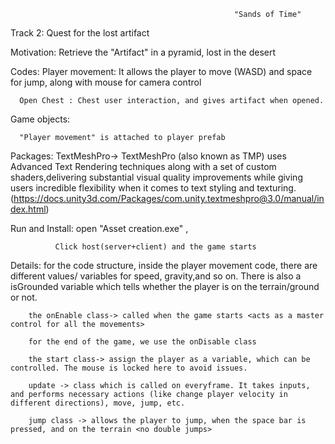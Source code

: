                                                      "Sands of Time"
Track 2: Quest for the lost artifact 

Motivation: Retrieve the "Artifact" in a pyramid, lost in the desert

Codes:
      Player movement: It allows the player to move (WASD) and space for jump, along with mouse for camera control
      
      Open Chest : Chest user interaction, and gives artifact when opened.
      
Game objects:

      "Player movement" is attached to player prefab

      
Packages:
        TextMeshPro-> TextMeshPro (also known as TMP) uses Advanced Text Rendering techniques along with a set of custom shaders,delivering substantial visual quality improvements while giving users incredible flexibility when it comes to text styling and texturing.
                (https://docs.unity3d.com/Packages/com.unity.textmeshpro@3.0/manual/index.html)

Run and Install:
             open "Asset creation.exe" ,
              
              Click host(server+client) and the game starts


Details:
        for the code structure, inside the player movement code, there are different values/ variables for speed, gravity,and so on. There is also a isGrounded variable which tells whether the player is on the terrain/ground or not.
        
        the onEnable class-> called when the game starts <acts as a master control for all the movements>
        
        for the end of the game, we use the onDisable class
        
        the start class-> assign the player as a variable, which can be controlled. The mouse is locked here to avoid issues.
        
        update -> class which is called on everyframe. It takes inputs, and performs necessary actions (like change player velocity in different directions), move, jump, etc.
        
        jump class -> allows the player to jump, when the space bar is pressed, and on the terrain <no double jumps>
